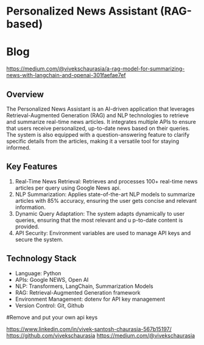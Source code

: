# Personalized News Assistant (RAG-based)

# Blog
https://medium.com/@vivekschaurasia/a-rag-model-for-summarizing-news-with-langchain-and-openai-301faefae7ef

## Overview
The Personalized News Assistant is an AI-driven application that leverages Retrieval-Augmented Generation (RAG) and NLP technologies to retrieve and summarize real-time news articles. It integrates multiple APIs to ensure that users receive personalized, up-to-date news based on their queries. The system is also equipped with a question-answering feature to clarify specific details from the articles, making it a versatile tool for staying informed.

## Key Features
1. Real-Time News Retrieval: Retrieves and processes 100+ real-time news articles per query using Google News api.
2. NLP Summarization: Applies state-of-the-art NLP models to summarize articles with 85% accuracy, ensuring the user gets concise and relevant information.
4. Dynamic Query Adaptation: The system adapts dynamically to user queries, ensuring that the most relevant and u  p-to-date content is provided.
5. API Security: Environment variables are used to manage API keys and secure the system.


## Technology Stack
* Language: Python
* APIs: Google NEWS, Open AI
* NLP: Transformers, LangChain, Summarization Models
* RAG: Retrieval-Augmented Generation framework
* Environment Management: dotenv for API key management
* Version Control: Git, Github

#Remove and put your own api keys


https://www.linkedin.com/in/vivek-santosh-chaurasia-567b15197/
https://github.com/vivekschaurasia
https://medium.com/@vivekschaurasia
